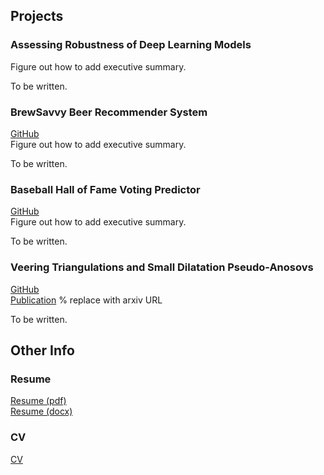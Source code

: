 ## Projects
### Assessing Robustness of Deep Learning Models
Figure out how to add executive summary.

To be written.

### BrewSavvy Beer Recommender System
[GitHub](https://github.com/b-butler/beer-recommender-erdos-fall-2023)  
Figure out how to add executive summary.

To be written.

### Baseball Hall of Fame Voting Predictor
[GitHub](https://github.com/aidanlorenz/HoFVoting)  
Figure out how to add executive summary.

To be written.

### Veering Triangulations and Small Dilatation Pseudo-Anosovs
[GitHub](https://github.com/aidanlorenz/VeeringExamples)  
[Publication](https://www.mdpi.com/1424-8220/22/8/3048) % replace with arxiv URL

To be written.


## Other Info
### Resume
[Resume (pdf)](assets/resume.pdf)  
[Resume (docx)](assets/resume.docx)  

### CV
[CV](assets/CV.pdf)
